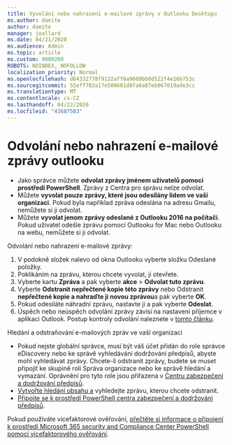 ```yaml
---
title: Vyvolání nebo nahrazení e-mailové zprávy v Outlooku Desktopu
ms.author: daeite
author: daeite
manager: joallard
ms.date: 04/21/2020
ms.audience: Admin
ms.topic: article
ms.custom: 9000260
ROBOTS: NOINDEX, NOFOLLOW
localization_priority: Normal
ms.openlocfilehash: d64332778f9132aff6a9660bb0d522f4e16b753c
ms.sourcegitcommit: 55eff703a17e500681d8fa6a87eb067019ade3cc
ms.translationtype: MT
ms.contentlocale: cs-CZ
ms.lasthandoff: 04/22/2020
ms.locfileid: "43687503"
---
```

# <a name="recall-or-replace-an-outlook-email-message"></a>Odvolání nebo nahrazení e-mailové zprávy outlooku

- Jako správce můžete **odvolat zprávy jménem uživatelů pomocí prostředí PowerShell**. Zprávy z Centra pro správu nelze odvolat.
- Můžete **vyvolat pouze zprávy, které jsou odesílány lidem ve vaší organizaci**. Pokud byla například zpráva odeslána na adresu Gmailu, nemůžete si ji odvolat.
- Můžete **vyvolat jenom zprávy odeslané z Outlooku 2016 na počítači**. Pokud uživatel odešle zprávu pomocí Outlooku for Mac nebo Outlooku na webu, nemůžete si ji odvolat.

Odvolání nebo nahrazení e-mailové zprávy:

1. V podokně složek nalevo od okna Outlooku vyberte složku Odeslané položky.
1. Poklikáním na zprávu, kterou chcete vyvolat, ji otevřete.
1. Vyberte kartu **Zpráva** a pak vyberte **akce** > **Odvolat tuto zprávu**.
1. Vyberte **Odstranit nepřečtené kopie této zprávy** nebo Odstranit **nepřečtené kopie a nahraďte ji novou zprávou**a pak vyberte **OK**.
1. Pokud odesíláte náhradní zprávu, nastavte ji a pak vyberte **Odeslat**.
1. Úspěch nebo neúspěch odvolání zprávy závisí na nastavení příjemce v aplikaci Outlook. Postup kontroly odvolání naleznete v [tomto článku](https://support.office.com/article/35027f88-d655-4554-b4f8-6c0729a723a0).

Hledání a odstraňování e-mailových zpráv ve vaší organizaci

- Pokud nejste globální správce, musí být váš účet přidán do role správce eDiscovery nebo ke správě vyhledávání dodržování předpisů, abyste mohl vyhledávat zprávy. Chcete-li odstranit zprávy, budete se muset připojit ke skupině rolí Správa organizace nebo ke správě hledání a vymazání. Oprávnění pro tyto role jsou přiřazena v [Centru zabezpečení a dodržování předpisů](https://go.microsoft.com/fwlink/?linkid=2083731).
- [Vytvořte hledání obsahu a](https://docs.microsoft.com/office365/securitycompliance/content-search) vyhledejte zprávu, kterou chcete odstranit.
- [Připojte se k prostředí PowerShell centra zabezpečení a dodržování předpisů](https://docs.microsoft.com/powershell/exchange/office-365-scc/connect-to-scc-powershell/connect-to-scc-powershell?view=exchange-ps).

Pokud používáte vícefaktorové ověřování, [přečtěte si informace o připojení k prostředí Microsoft 365 security and Compliance Center PowerShell pomocí vícefaktorového ověřování](https://docs.microsoft.com/powershell/exchange/office-365-scc/connect-to-scc-powershell/mfa-connect-to-scc-powershell?view=exchange-ps).